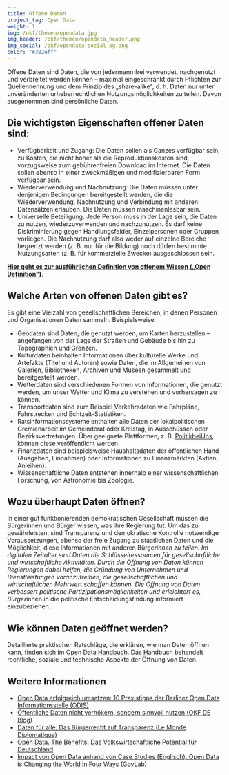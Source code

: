 ```yaml
---
title: Offene Daten
project_tag: Open Data
weight: 1
img: /okf/themen/opendata.jpg
img_header: /okf/themen/opendata_header.png
img_social: /okf/opendata-social-og.png
color: "#382eff"
---
```



Offene Daten sind Daten, die von jedermann frei verwendet, nachgenutzt und verbreitet werden können – maximal eingeschränkt durch Pflichten zur Quellennennung und dem Prinzip des „share-alike", d. h. Daten nur unter unveränderten urheberrechtlichen Nutzungsmöglichkeiten zu teilen. Davon ausgenommen sind persönliche Daten.


<!--more-->

## Die wichtigsten Eigenschaften offener Daten sind: 

* Verfügbarkeit und Zugang: Die Daten sollen als Ganzes verfügbar sein, zu Kosten, die nicht höher als die Reproduktionskosten sind, vorzugsweise zum gebührenfreien Download im Internet. Die Daten sollen ebenso in einer zweckmäßigen und modifizierbaren Form verfügbar sein.
* Wiederverwendung und Nachnutzung: Die Daten müssen unter denjenigen Bedingungen bereitgestellt werden, die die Wiederverwendung, Nachnutzung und Verbindung mit anderen Datensätzen erlauben. Die Daten müssen maschinenlesbar sein.
* Universelle Beteiligung: Jede Person muss in der Lage sein, die Daten zu nutzen, wiederzuverwenden und nachzunutzen. Es darf keine Diskriminierung gegen Handlungsfelder, Einzelpersonen oder Gruppen vorliegen. Die Nachnutzung darf also weder auf einzelne Bereiche begrenzt werden (z. B. nur für die Bildung) noch dürfen bestimmte Nutzungsarten (z. B. für kommerzielle Zwecke) ausgeschlossen sein.

**[Hier geht es zur ausführlichen Definition von offenem Wissen („Open Definition")](http://opendefinition.org/okd/deutsch/)**.

## Welche Arten von offenen Daten gibt es?

Es gibt eine Vielzahl von gesellschaftlichen Bereichen, in denen Personen und Organisationen Daten sammeln. Beispielsweise: 

* Geodaten sind Daten, die genutzt werden, um Karten herzustellen – angefangen von der Lage der Straßen und Gebäude bis hin zu Topographien und Grenzen.
* Kulturdaten beinhalten Informationen über kulturelle Werke und Artefakte (Titel und Autoren) sowie Daten, die im Allgemeinen von Galerien, Bibliotheken, Archiven und Museen gesammelt und bereitgestellt werden.
* Wetterdaten sind verschiedenen Formen von Informationen, die genutzt werden, um unser Wetter und Klima zu verstehen und vorhersagen zu können.
* Transportdaten sind zum Beispiel Verkehrsdaten wie Fahrpläne, Fahrstrecken und Echtzeit-Statistiken.
* Ratsinformationssysteme enthalten alle Daten der lokalpolitischen Gremienarbeit im Gemeinderat oder Kreistag, in Ausschüssen oder Bezirksvertretungen. Über geeignete Plattformen, z. B. [PolitikbeiUns](https://politik-bei-uns.de/), können diese veröffentlicht werden. 
* Finanzdaten sind beispielsweise Haushaltsdaten der öffentlichen Hand (Ausgaben, Einnahmen) oder Informationen zu Finanzmärkten (Aktien, Anleihen).
* Wissenschaftliche Daten entstehen innerhalb einer wissenschaftlichen Forschung, von Astronomie bis Zoologie.

## Wozu überhaupt Daten öffnen?

In einer gut funktionierenden demokratischen Gesellschaft müssen die Bürgerinnen und Bürger wissen, was ihre Regierung tut. Um das zu gewährleisten, sind Transparenz und demokratische Kontrolle notwendige Voraussetzungen, ebenso der freie Zugang zu staatlichen Daten und die Möglichkeit, diese Informationen mit anderen Bürger*innen zu teilen. Im digitalen Zeitalter sind Daten die Schlüsselressourcen für gesellschaftliche und wirtschaftliche Aktivitäten. Durch die Öffnung von Daten können Regierungen dabei helfen, die Gründung von Unternehmen und Dienstleistungen voranzutreiben, die gesellschaftlichen und wirtschaftlichen Mehrwert schaffen können. Die Öffnung von Daten verbessert politische Partizipationsmöglichkeiten und erleichtert es, Bürger*innen in die politische Entscheidungsfindung informiert einzubeziehen. 

## Wie können Daten geöffnet werden?

Detaillierte praktischen Ratschläge, die erklären, wie man Daten öffnen kann, finden sich im [Open Data Handbuch](http://opendatahandbook.org/de/how-to-open-up-data/index.html). Das Handbuch behandelt rechtliche, soziale und technische Aspekte der Öffnung von Daten.

## Weitere Informationen

* [Open Data erfolgreich umsetzen: 10 Praxistipps der Berliner Open Data Informationsstelle (ODIS)](https://www.verwaltung-der-zukunft.org/transformation/open-data-erfolgreich-umsetzen)
* [Öffentliche Daten nicht verhökern, sondern sinnvoll nutzen (OKF DE Blog)](https://okfn.de/blog/2018/04/Oeffentliche-Daten-nicht-verhoekern-sondern-sinnvoll-nutzen/)
* [Daten für alle: Das Bürgerrecht auf Transparenz (Le Monde Diplomatique)](https://monde-diplomatique.de/artikel/!5390836)
* [Open Data. The Benefits. Das Volkswirtschaftliche Potential für Deutschland](https://www.kas.de/einzeltitel/-/content/open-data.-the-benefits1)
* [Impact von Open Data anhand von Case Studies (Englisch): Open Data is Changing the World in Four Ways (GovLab)](http://odimpact.org/)